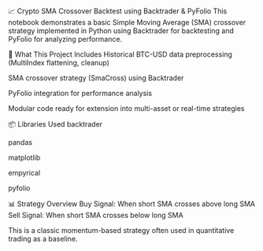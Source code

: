 📈 Crypto SMA Crossover Backtest using Backtrader & PyFolio
This notebook demonstrates a basic Simple Moving Average (SMA) crossover strategy implemented in Python using Backtrader for backtesting and PyFolio for analyzing performance.

🚀 What This Project Includes
Historical BTC-USD data preprocessing (MultiIndex flattening, cleanup)

SMA crossover strategy (SmaCross) using Backtrader

PyFolio integration for performance analysis

Modular code ready for extension into multi-asset or real-time strategies

📦 Libraries Used
backtrader

pandas

matplotlib

empyrical

pyfolio

📊 Strategy Overview
Buy Signal: When short SMA crosses above long SMA
Sell Signal: When short SMA crosses below long SMA

This is a classic momentum-based strategy often used in quantitative trading as a baseline.
